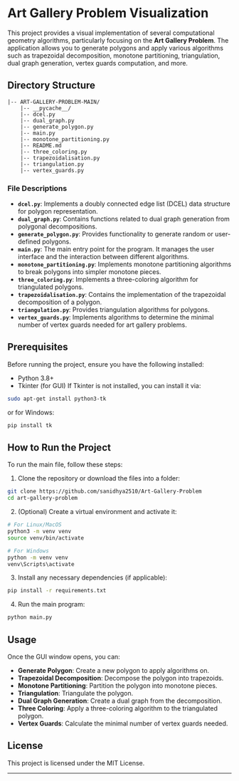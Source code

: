 
# Art Gallery Problem Visualization

This project provides a visual implementation of several computational geometry algorithms, particularly focusing on the **Art Gallery Problem**. The application allows you to generate polygons and apply various algorithms such as trapezoidal decomposition, monotone partitioning, triangulation, dual graph generation, vertex guards computation, and more.

## Directory Structure

```
|-- ART-GALLERY-PROBLEM-MAIN/
    |-- __pycache__/
    |-- dcel.py
    |-- dual_graph.py
    |-- generate_polygon.py
    |-- main.py
    |-- monotone_partitioning.py
    |-- README.md
    |-- three_coloring.py
    |-- trapezoidalisation.py
    |-- triangulation.py
    |-- vertex_guards.py
```

### File Descriptions

- **`dcel.py`**: Implements a doubly connected edge list (DCEL) data structure for polygon representation.
- **`dual_graph.py`**: Contains functions related to dual graph generation from polygonal decompositions.
- **`generate_polygon.py`**: Provides functionality to generate random or user-defined polygons.
- **`main.py`**: The main entry point for the program. It manages the user interface and the interaction between different algorithms.
- **`monotone_partitioning.py`**: Implements monotone partitioning algorithms to break polygons into simpler monotone pieces.
- **`three_coloring.py`**: Implements a three-coloring algorithm for triangulated polygons.
- **`trapezoidalisation.py`**: Contains the implementation of the trapezoidal decomposition of a polygon.
- **`triangulation.py`**: Provides triangulation algorithms for polygons.
- **`vertex_guards.py`**: Implements algorithms to determine the minimal number of vertex guards needed for art gallery problems.

## Prerequisites

Before running the project, ensure you have the following installed:

- Python 3.8+
- Tkinter (for GUI)
If Tkinter is not installed, you can install it via:

```bash
sudo apt-get install python3-tk
```

or for Windows:

```bash
pip install tk
```

## How to Run the Project

To run the main file, follow these steps:

1. Clone the repository or download the files into a folder:

```bash
git clone https://github.com/sanidhya2510/Art-Gallery-Problem
cd art-gallery-problem
```

2. (Optional) Create a virtual environment and activate it:

```bash
# For Linux/MacOS
python3 -m venv venv
source venv/bin/activate

# For Windows
python -m venv venv
venv\Scripts\activate
```

3. Install any necessary dependencies (if applicable):

```bash
pip install -r requirements.txt
```

4. Run the main program:

```bash
python main.py
```

## Usage

Once the GUI window opens, you can:

- **Generate Polygon**: Create a new polygon to apply algorithms on.
- **Trapezoidal Decomposition**: Decompose the polygon into trapezoids.
- **Monotone Partitioning**: Partition the polygon into monotone pieces.
- **Triangulation**: Triangulate the polygon.
- **Dual Graph Generation**: Create a dual graph from the decomposition.
- **Three Coloring**: Apply a three-coloring algorithm to the triangulated polygon.
- **Vertex Guards**: Calculate the minimal number of vertex guards needed.

## License

This project is licensed under the MIT License.

---
